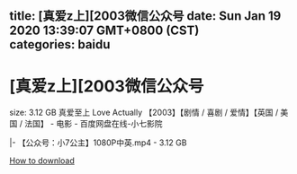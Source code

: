 
title: [真爱z上][2003微信公众号
date: Sun Jan 19 2020 13:39:07 GMT+0800 (CST)    
categories: baidu
---

# [真爱z上][2003微信公众号
size: 3.12 GB
 真爱至上 Love Actually 【2003】【剧情 / 喜剧 / 爱情】【英国 / 美国 / 法国】 - 电影 - 百度网盘在线-小七影院
 
|- 【公众号：小7公主】1080P中英.mp4 - 3.12 GB

[How to download](https://bpcam.bemobtrk.com/go/2ceec3aa-1ca2-46d6-b9ff-aaa5c184517c?jno=3158)